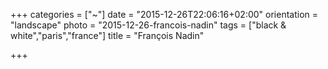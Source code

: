 +++
categories = ["~"]
date = "2015-12-26T22:06:16+02:00"
orientation = "landscape"
photo = "2015-12-26-francois-nadin"
tags = ["black & white","paris","france"]
title = "François Nadin"

+++
